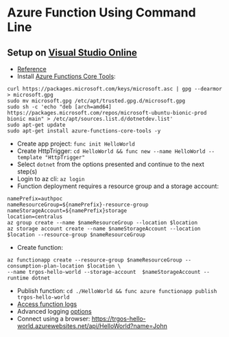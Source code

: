 # Azure Function Using Command Line

## Setup on [Visual Studio Online](https://online.visualstudio.com/)

* [Reference](https://docs.microsoft.com/en-us/azure/azure-functions/functions-create-first-azure-function-azure-cli)
* Install [Azure Functions Core Tools](https://docs.microsoft.com/en-us/azure/azure-functions/functions-run-local#v2):
```
curl https://packages.microsoft.com/keys/microsoft.asc | gpg --dearmor > microsoft.gpg
sudo mv microsoft.gpg /etc/apt/trusted.gpg.d/microsoft.gpg
sudo sh -c 'echo "deb [arch=amd64] https://packages.microsoft.com/repos/microsoft-ubuntu-bionic-prod bionic main" > /etc/apt/sources.list.d/dotnetdev.list'
sudo apt-get update
sudo apt-get install azure-functions-core-tools -y
```
* Create app project: `func init HelloWorld`
* Create HttpTrigger: `cd HelloWorld && func new --name HelloWorld --template "HttpTrigger"`
* Select `dotnet` from the options presented and continue to the next step(s)
* Login to az cli: `az login`
* Function deployment requires a resource group and a storage account:
```
namePrefix=authpoc
nameResourceGroup=${namePrefix}-resource-group
nameStorageAccount=${namePrefix}storage
location=centralus
az group create --name $nameResourceGroup --location $location
az storage account create --name $nameStorageAccount --location $location --resource-group $nameResourceGroup
```
* Create function:
```
az functionapp create --resource-group $nameResourceGroup --consumption-plan-location $location \
--name trgos-hello-world --storage-account  $nameStorageAccount --runtime dotnet
```
* Publish function: `cd ./HelloWorld && func azure functionapp publish trgos-hello-world`
* [Access function logs](https://markheath.net/post/three-ways-view-error-logs-azure-functions)
* Advanced logging [options](https://stackify.com/logging-azure-functions/)
* Connect using a browser: https://trgos-hello-world.azurewebsites.net/api/HelloWorld?name=John 